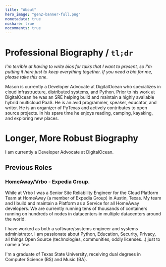 ```yaml
---
title: "About"
hero_image: "gen2-banner-full.png"
nometadata: true
noshare: true
nocomments: true
---
```


# Professional Biography / `tl;dr`
_I'm terrible at having to write bios for talks that I want to present, so I'm
putting it here just to keep everything together. If you need a bio for me, 
please take this one_.

Mason is currently a Developer Advocate at DigitalOcean who specializes in
cloud infrastructure, distributed systems, and Python. Prior to his work
at DigitalOcean he was an SRE helping build and maintain a highly available
hybrid multicloud PaaS. He is an avid  programmer, speaker, educator, and 
writer. He is an organizer of PyTexas and actively contributes to open source 
projects. In his spare time he enjoys reading, camping, kayaking, 
and exploring new places.


# Longer, More Robust Biography
I am currently a Developer Advocate at DigitalOcean.

## Previous Roles

### HomeAway/Vrbo - Expedia Group.
While at Vrbo I was a Senior Site Reliability Engineer for the Cloud Platform Team
at HomeAway (a member of Expedia Group) in Austin, Texas. My team and I build
and maintain a Platform as a Service for all HomeAway developers.
We are currently running tens of thousands of containers running on hundreds of
nodes in datacenters in multiple datacenters around the world. 

I have worked as both a software/systems engineer and systems administrator.
I am passionate about Python, Education, Security, Privacy, all things Open
Source (technologies, communities, oddly licenses...) just to name a few.

I'm a graduate of Texas State University, receiving dual degrees in Computer
Science (BS) and Music (BA).
